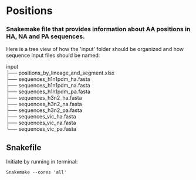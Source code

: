 # Positions

### Snakemake file that provides information about AA positions in HA, NA and PA sequences.

Here is a tree view of how the 'input' folder should be organized and how sequence input files should be named:

input  
├── positions_by_lineage_and_segment.xlsx  
├── sequences_h1n1pdm_ha.fasta  
├── sequences_h1n1pdm_na.fasta  
├── sequences_h1n1pdm_pa.fasta  
├── sequences_h3n2_ha.fasta  
├── sequences_h3n2_na.fasta  
├── sequences_h3n2_pa.fasta  
├── sequences_vic_ha.fasta  
├── sequences_vic_na.fasta  
└── sequences_vic_pa.fasta  


## Snakefile
Initiate by running in terminal:

```
Snakemake --cores 'all'
```

